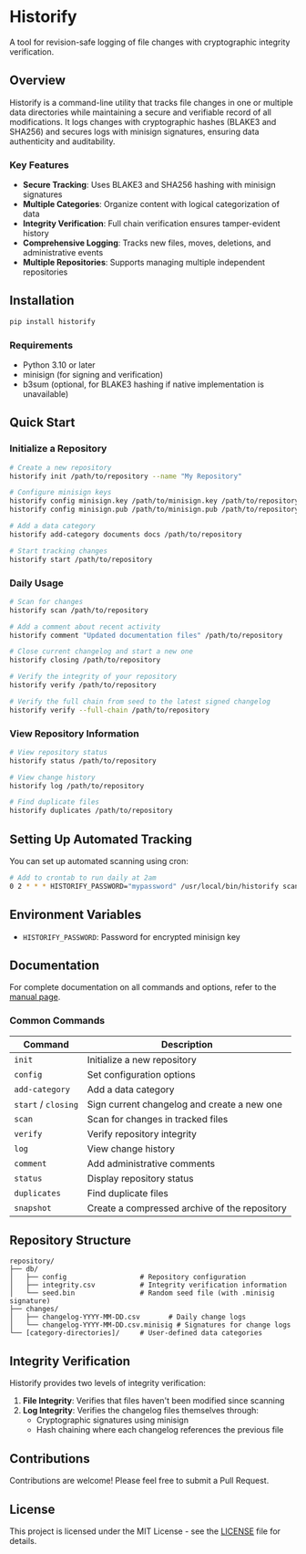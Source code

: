 # Historify

A tool for revision-safe logging of file changes with cryptographic integrity verification.

## Overview

Historify is a command-line utility that tracks file changes in one or multiple data directories while maintaining a secure and verifiable record of all modifications. It logs changes with cryptographic hashes (BLAKE3 and SHA256) and secures logs with minisign signatures, ensuring data authenticity and auditability.

### Key Features

- **Secure Tracking**: Uses BLAKE3 and SHA256 hashing with minisign signatures
- **Multiple Categories**: Organize content with logical categorization of data
- **Integrity Verification**: Full chain verification ensures tamper-evident history
- **Comprehensive Logging**: Tracks new files, moves, deletions, and administrative events
- **Multiple Repositories**: Supports managing multiple independent repositories

## Installation

```bash
pip install historify
```

### Requirements

- Python 3.10 or later
- minisign (for signing and verification)
- b3sum (optional, for BLAKE3 hashing if native implementation is unavailable)

## Quick Start

### Initialize a Repository

```bash
# Create a new repository
historify init /path/to/repository --name "My Repository"

# Configure minisign keys
historify config minisign.key /path/to/minisign.key /path/to/repository
historify config minisign.pub /path/to/minisign.pub /path/to/repository

# Add a data category
historify add-category documents docs /path/to/repository

# Start tracking changes
historify start /path/to/repository
```

### Daily Usage

```bash
# Scan for changes
historify scan /path/to/repository

# Add a comment about recent activity
historify comment "Updated documentation files" /path/to/repository

# Close current changelog and start a new one
historify closing /path/to/repository

# Verify the integrity of your repository
historify verify /path/to/repository

# Verify the full chain from seed to the latest signed changelog
historify verify --full-chain /path/to/repository
```

### View Repository Information

```bash
# View repository status
historify status /path/to/repository

# View change history
historify log /path/to/repository

# Find duplicate files
historify duplicates /path/to/repository
```

## Setting Up Automated Tracking

You can set up automated scanning using cron:

```bash
# Add to crontab to run daily at 2am
0 2 * * * HISTORIFY_PASSWORD="mypassword" /usr/local/bin/historify scan /path/to/repository
```

## Environment Variables

- `HISTORIFY_PASSWORD`: Password for encrypted minisign key

## Documentation

For complete documentation on all commands and options, refer to the [manual page](docs/historify.1.md).

### Common Commands

| Command | Description |
|---------|-------------|
| `init` | Initialize a new repository |
| `config` | Set configuration options |
| `add-category` | Add a data category |
| `start` / `closing` | Sign current changelog and create a new one |
| `scan` | Scan for changes in tracked files |
| `verify` | Verify repository integrity |
| `log` | View change history |
| `comment` | Add administrative comments |
| `status` | Display repository status |
| `duplicates` | Find duplicate files |
| `snapshot` | Create a compressed archive of the repository |

## Repository Structure

```
repository/
├── db/
│   ├── config                  # Repository configuration
│   ├── integrity.csv           # Integrity verification information
│   └── seed.bin                # Random seed file (with .minisig signature)
├── changes/
│   ├── changelog-YYYY-MM-DD.csv       # Daily change logs
│   └── changelog-YYYY-MM-DD.csv.minisig # Signatures for change logs
└── [category-directories]/     # User-defined data categories
```

## Integrity Verification

Historify provides two levels of integrity verification:

1. **File Integrity**: Verifies that files haven't been modified since scanning
2. **Log Integrity**: Verifies the changelog files themselves through:
   - Cryptographic signatures using minisign
   - Hash chaining where each changelog references the previous file

## Contributions

Contributions are welcome! Please feel free to submit a Pull Request.

## License

This project is licensed under the MIT License - see the [LICENSE](LICENSE) file for details.